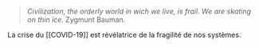 >*Civilization, the orderly world in wich we live, is frail. We are skating on thin ice.*
>Zygmunt Bauman. 

La crise du [[COVID-19]] est révélatrice de la fragilité de nos systèmes.
